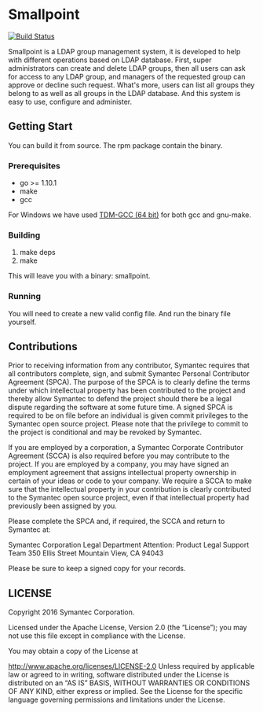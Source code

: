 # Smallpoint
[![Build Status](https://api.travis-ci.org/Symantec/ldap-group-management.svg?branch=master)](https://travis-ci.org/Symantec/ldap-group-management)


Smallpoint is a LDAP group management system, it is developed to help with different operations based on LDAP database. First, super administrators can create and delete LDAP groups, then all users can ask for access to any LDAP group, and managers of the requested group can approve or decline such request. What's more, users can list all groups they belong to as well as all groups in the LDAP database. And this system is easy to use, configure and administer.


## Getting Start
You can build it from source. The rpm package contain the binary.

### Prerequisites
* go >= 1.10.1
* make
* gcc

For Windows we have used [TDM-GCC (64 bit)](https://sourceforge.net/projects/tdm-gcc/) for both gcc and gnu-make.

### Building
1. make deps
2. make

This will leave you with a binary: smallpoint.

### Running
You will need to create a new valid config file. And run the binary file yourself.


## Contributions
Prior to receiving information from any contributor, Symantec requires
that all contributors complete, sign, and submit Symantec Personal
Contributor Agreement (SPCA).  The purpose of the SPCA is to clearly
define the terms under which intellectual property has been
contributed to the project and thereby allow Symantec to defend the
project should there be a legal dispute regarding the software at some
future time. A signed SPCA is required to be on file before an
individual is given commit privileges to the Symantec open source
project.  Please note that the privilege to commit to the project is
conditional and may be revoked by Symantec.

If you are employed by a corporation, a Symantec Corporate Contributor
Agreement (SCCA) is also required before you may contribute to the
project.  If you are employed by a company, you may have signed an
employment agreement that assigns intellectual property ownership in
certain of your ideas or code to your company.  We require a SCCA to
make sure that the intellectual property in your contribution is
clearly contributed to the Symantec open source project, even if that
intellectual property had previously been assigned by you.

Please complete the SPCA and, if required, the SCCA and return to
Symantec at:

Symantec Corporation
Legal Department
Attention:  Product Legal Support Team
350 Ellis Street
Mountain View, CA 94043

Please be sure to keep a signed copy for your records.


## LICENSE

Copyright 2016 Symantec Corporation.

Licensed under the Apache License, Version 2.0 (the “License”); you
may not use this file except in compliance with the License.

You may obtain a copy of the License at

http://www.apache.org/licenses/LICENSE-2.0 Unless required by
applicable law or agreed to in writing, software distributed under the
License is distributed on an “AS IS” BASIS, WITHOUT WARRANTIES OR
CONDITIONS OF ANY KIND, either express or implied. See the License for
the specific language governing permissions and limitations under the
License.

